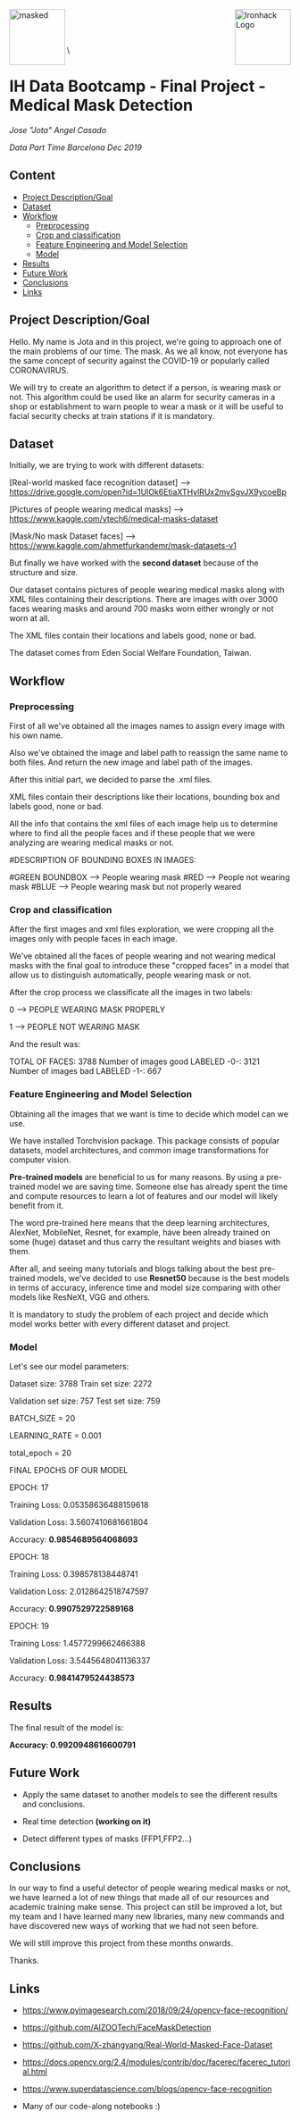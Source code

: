 <img src="https://bit.ly/2VnXWr2" alt="Ironhack Logo" width="100" align="right"/>
<img src="https://encrypted-tbn0.gstatic.com/images?q=tbn%3AANd9GcTxJeCuB5k5HcKTOqvVG_-Te5_Uf11HwQRIeZAIeJGpdN9VC3Bo&usqp=CAU" alt="masked" width="100" align="left"/>



\
\
\
\




# IH Data Bootcamp - Final Project - Medical Mask Detection
*Jose "Jota" Angel Casado*

*Data Part Time Barcelona Dec 2019*


## Content
- [Project Description/Goal](#project_description)
- [Dataset](#dataset)
- [Workflow](#workflow)
    * [Preprocessing](#preprocessing)
    * [Crop and classification](#crop)
    * [Feature Engineering and Model Selection](#feature)
    * [Model](#model)
- [Results](#results)
- [Future Work](#fw)
- [Conclusions](#conc)
- [Links](#links)


<a name="project_description"></a>

## Project Description/Goal

Hello. My name is Jota and in this project, we're going to approach one of the main problems of our time. The mask. As we all know, not everyone has the same concept of security against the COVID-19 or popularly called CORONAVIRUS. 


We will try to create an algorithm to detect if a person, is wearing mask or not. This algorithm could be used like an alarm for security cameras in a shop or establishment to warn people to wear a mask or it will be useful to facial security checks at train stations if it is mandatory.


<a name="dataset"></a>

## Dataset

Initially, we are trying to work with different datasets:


   [Real-world masked face recognition dataset] --> https://drive.google.com/open?id=1UlOk6EtiaXTHylRUx2mySgvJX9ycoeBp



   [Pictures of people wearing medical masks] -->  https://www.kaggle.com/vtech6/medical-masks-dataset
   
   
  
   [Mask/No mask Dataset faces] -->  https://www.kaggle.com/ahmetfurkandemr/mask-datasets-v1
   
   
But finally we have worked with the **second dataset** because of the structure and size.
   
Our dataset contains pictures of people wearing medical masks along with XML files containing their descriptions.
There are images with over 3000 faces wearing masks and around 700 masks worn either wrongly or not worn at all. 

The XML files contain their locations and labels good, none or bad.

The dataset comes from Eden Social Welfare Foundation, Taiwan.


<a name="workflow"></a>

## Workflow


<a name="preproccesing"></a>

### Preprocessing

First of all we've obtained all the images names to assign every image with his own name.

Also we've obtained the image and label path to reassign the same name to both files. And return the new image and label path of the images.

After this initial part, we decided to parse the .xml files.

XML files contain their descriptions like their locations, bounding box and labels good, none or bad.

All the info that contains the xml files of each image help us to determine where to find all the people faces and if these people that we were analyzing are wearing medical masks or not.

#DESCRIPTION OF BOUNDING BOXES IN IMAGES:

#GREEN BOUNDBOX --> People wearing mask
#RED --> People not wearing mask
#BLUE --> People wearing mask but not properly weared


<a name="crop"></a>

### Crop and classification

After the first images and xml files exploration, we were cropping all the images only with people faces in each image.

We've obtained all the faces of people wearing and not wearing medical masks with the final goal to introduce these "cropped faces" in a model that allow us to distinguish automatically, people wearing mask or not.

After the crop process we classificate all the images in two labels:

0 --> PEOPLE WEARING MASK PROPERLY

1 --> PEOPLE NOT WEARING MASK

And the result was:

TOTAL OF FACES: 3788
Number of images good LABELED -0-: 3121
Number of images bad LABELED -1-: 667


<a name="feature"></a>

### Feature Engineering and Model Selection

Obtaining all the images that we want is time to decide which model can we use.

We have installed Torchvision package. This package consists of popular datasets, model architectures, and common image transformations for computer vision.

**Pre-trained models** are beneficial to us for many reasons. By using a pre-trained model we are saving time. Someone else has already spent the time and compute resources to learn a lot of features and our model will likely benefit from it.

The word pre-trained here means that the deep learning architectures, AlexNet, MobileNet, Resnet, for example, have been already trained on some (huge) dataset and thus carry the resultant weights and biases with them.

After all, and seeing many tutorials and blogs talking about the best pre-trained models, we've decided to use **Resnet50** because is the best models in terms of accuracy, inference time and model size comparing with other models like ResNeXt, VGG and others.

It is mandatory to study the problem of each project and decide which model works better with every different dataset and project.

<a name="model"></a>

### Model

Let's see our model parameters:

Dataset size:  3788
Train set size:  2272

Validation set size:  757
Test set size:  759

BATCH_SIZE = 20

LEARNING_RATE = 0.001

total_epoch = 20


FINAL EPOCHS OF OUR MODEL


EPOCH: 17 

Training Loss: 0.05358636488159618 

Validation Loss: 3.5607410681661804

Accuracy:  **0.9854689564068693**
            


EPOCH: 18  

Training Loss: 0.398578138448741  

Validation Loss: 2.0128642518747597  
            
Accuracy:  **0.9907529722589168**
            


EPOCH: 19 

Training Loss: 1.4577299662466388  
            
Validation Loss: 3.5445648041136337  
            
Accuracy:  **0.9841479524438573**



<a name="results"></a>

## Results

The final result of the model is:

**Accuracy: 0.9920948616600791**


<a name="fw"></a>

## Future Work

- Apply the same dataset to another models to see the different results and conclusions.


- Real time detection **(working on it)**


- Detect different types of masks (FFP1,FFP2...)


<a name="conc"></a>

## Conclusions

In our way to find a useful detector of people wearing medical masks or not, we have learned a lot of new things that made all of our resources and academic training make sense. This project can still be improved a lot, but my team and I have learned many new libraries, many new commands and have discovered new ways of working that we had not seen before.


We will still improve this project from these months onwards.


Thanks.


<a name="links"></a>

## Links


- https://www.pyimagesearch.com/2018/09/24/opencv-face-recognition/


- https://github.com/AIZOOTech/FaceMaskDetection


- https://github.com/X-zhangyang/Real-World-Masked-Face-Dataset


- https://docs.opencv.org/2.4/modules/contrib/doc/facerec/facerec_tutorial.html


- https://www.superdatascience.com/blogs/opencv-face-recognition


- Many of our code-along notebooks :)

